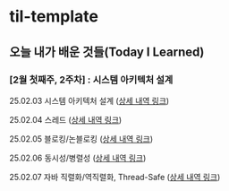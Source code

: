 # til-template

## 오늘 내가 배운 것들(Today I Learned)

### [2월 첫째주, 2주차] : 시스템 아키텍처 설계

25.02.03 시스템 아키텍처 설계 ([상세 내역 링크](https://github.com/Parkyuchan/ethan-til/blob/main/Jan/2025-02-03.md))

25.02.04 스레드 ([상세 내역 링크](https://github.com/Parkyuchan/ethan-til/blob/main/Jan/2025-02-04.md))

25.02.05 블로킹/논블로킹 ([상세 내역 링크](https://github.com/Parkyuchan/ethan-til/blob/main/Jan/2025-02-05.md))

25.02.06 동시성/병렬성 ([상세 내역 링크](https://github.com/Parkyuchan/ethan-til/blob/main/Jan/2025-02-06.md))

25.02.07 자바 직렬화/역직렬화, Thread-Safe ([상세 내역 링크](https://github.com/Parkyuchan/ethan-til/blob/main/Jan/2025-02-07.md))
